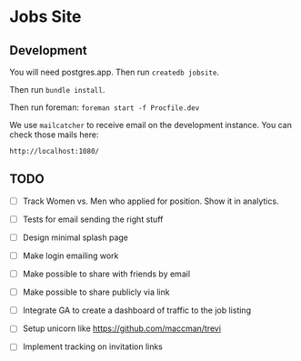# Jobs Site

## Development

You will need postgres.app. Then run `createdb jobsite`.

Then run `bundle install`. 

Then run foreman: `foreman start -f Procfile.dev`

We use `mailcatcher` to receive email on the development instance. You can check those mails here:

`http://localhost:1080/`

## TODO

- [ ] Track Women vs. Men who applied for position. Show it in analytics.
- [ ] Tests for email sending the right stuff

- [ ] Design minimal splash page
- [ ] Make login emailing work
- [ ] Make possible to share with friends by email
- [ ] Make possible to share publicly via link
- [ ] Integrate GA to create a dashboard of traffic to the job listing
- [ ] Setup unicorn like https://github.com/maccman/trevi
- [ ] Implement tracking on invitation links